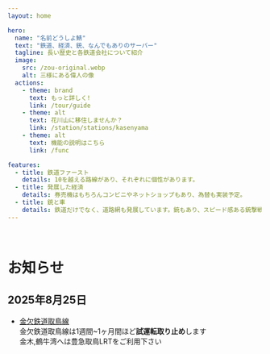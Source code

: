 ```yaml
---
layout: home

hero:
  name: "名前どうしよ鯖"
  text: "鉄道、経済、銃、なんでもありのサーバー"
  tagline: 長い歴史と各鉄道会社について紹介
  image:
    src: /zou-original.webp
    alt: 三様にある偉人の像
  actions:
    - theme: brand
      text: もっと詳しく!
      link: /tour/guide
    - theme: alt
      text: 花川山に移住しませんか？
      link: /station/stations/kasenyama
    - theme: alt
      text: 機能の説明はこちら
      link: /func

features:
  - title: 鉄道ファースト
    details: 10を越える路線があり、それぞれに個性があります。
  - title: 発展した経済
    details: 券売機はもちろんコンビニやネットショップもあり、為替も実装予定。
  - title: 銃と車
    details: 鉄道だけでなく、道路網も発展しています。銃もあり、スピード感ある銃撃戦が楽しめます。
---
```


<br>

# お知らせ
## 2025年8月25日
- [金欠鉄道取鳥線](/company/kinketsuHG/kinketsu/line/tottorisen.md)  
金欠鉄道取鳥線は1週間~1ヶ月間ほど**試運転取り止め**します  
金木,鶴牛湾へは豊急取鳥LRTをご利用下さい